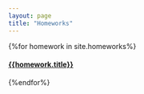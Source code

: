 ```yaml
---
layout: page
title: "Homeworks"
---
```


{%for homework in site.homeworks%}
 <h4><a href="{{homework.url}}">{{homework.title}}</a></h4>
{%endfor%}